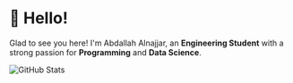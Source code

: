 # 👋 Hello!

Glad to see you here! I'm Abdallah Alnajjar, 
an **Engineering Student** with a strong passion for **Programming** and **Data Science**.

![GitHub Stats](https://github-readme-stats.vercel.app/api?username=theabdallahnjr&show_icons=true&count_private=true&theme=dark)

